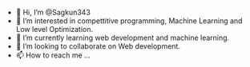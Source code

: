 - 👋 Hi, I’m @Sagkun343
- 👀 I’m interested in compettitive programming, Machine Learning and Low level Optimization.
- 🌱 I’m currently learning web development and machine learning.
- 💞️ I’m looking to collaborate on Web development.
- 📫 How to reach me ...

<!---
Sagkun343/Sagkun343 is a ✨ special ✨ repository because its `README.md` (this file) appears on your GitHub profile.
You can click the Preview link to take a look at your changes.
--->
